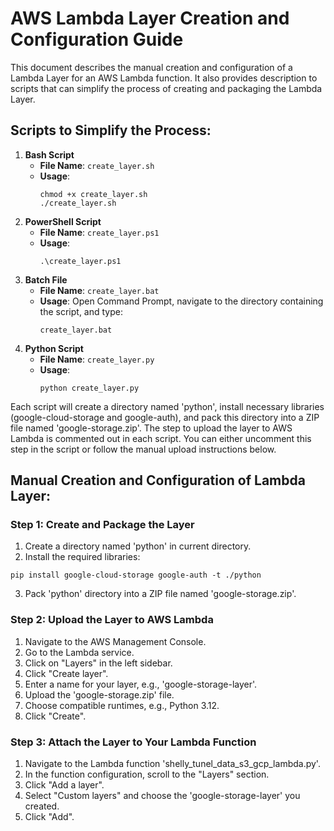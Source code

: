 # AWS Lambda Layer Creation and Configuration Guide
This document describes the manual creation and configuration of a Lambda Layer for an AWS Lambda function. It also provides description to scripts that can simplify the process of creating and packaging the Lambda Layer.
## Scripts to Simplify the Process:
1. **Bash Script**
   - **File Name**: `create_layer.sh`
   - **Usage**:
     ```
     chmod +x create_layer.sh
     ./create_layer.sh
     ```
2. **PowerShell Script**
   - **File Name**: `create_layer.ps1`
   - **Usage**:
     ```
     .\create_layer.ps1
     ```
3. **Batch File**
   - **File Name**: `create_layer.bat`
   - **Usage**:
     Open Command Prompt, navigate to the directory containing the script, and type:
     ```
     create_layer.bat
     ```
4. **Python Script**
   - **File Name**: `create_layer.py`
   - **Usage**:
     ```
     python create_layer.py
     ```

Each script will create a directory named 'python', install necessary libraries (google-cloud-storage and google-auth), and pack this directory into a ZIP file named 'google-storage.zip'. The step to upload the layer to AWS Lambda is commented out in each script. You can either uncomment this step in the script or follow the manual upload instructions below.

## Manual Creation and Configuration of Lambda Layer:
### Step 1: Create and Package the Layer
1. Create a directory named 'python' in current directory.
2. Install the required libraries:
```
pip install google-cloud-storage google-auth -t ./python
```
3. Pack 'python' directory into a ZIP file named 'google-storage.zip'.

### Step 2: Upload the Layer to AWS Lambda
1. Navigate to the AWS Management Console.
2. Go to the Lambda service.
3. Click on "Layers" in the left sidebar.
4. Click "Create layer".
5. Enter a name for your layer, e.g., 'google-storage-layer'.
6. Upload the 'google-storage.zip' file.
7. Choose compatible runtimes, e.g., Python 3.12.
8. Click "Create".

### Step 3: Attach the Layer to Your Lambda Function
1. Navigate to the Lambda function 'shelly_tunel_data_s3_gcp_lambda.py'.
2. In the function configuration, scroll to the "Layers" section.
3. Click "Add a layer".
4. Select "Custom layers" and choose the 'google-storage-layer' you created.
5. Click "Add".
